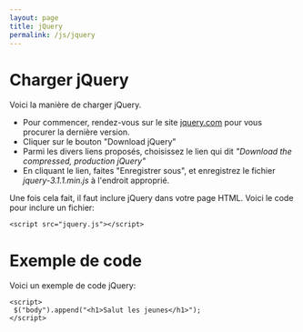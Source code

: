 ```yaml
---
layout: page
title: jQuery
permalink: /js/jquery
---
```


Charger jQuery
==

Voici la manière de charger jQuery.

- Pour commencer, rendez-vous sur le site [jquery.com](http://jquery.com/)  pour vous procurer la dernière version.
- Cliquer sur le bouton "Download jQuery"
- Parmi les divers liens proposés, choisissez le lien qui dit *"Download the compressed, production jQuery"*
- En cliquant le lien, faites "Enregistrer sous", et enregistrez le fichier *jquery-3.1.1.min.js* à l'endroit approprié.

Une fois cela fait, il faut inclure jQuery dans votre page HTML. Voici le code pour inclure un fichier:

```
<script src="jquery.js"></script>
```

Exemple de code
==

Voici un exemple de code jQuery:

```
<script>
 $("body").append("<h1>Salut les jeunes</h1>");
</script>
```

